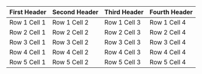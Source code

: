 | First Header  | Second Header | Third Header  | Fourth Header |
| ------------- | ------------- | ------------  | ------------- |
| Row 1 Cell 1  | Row 1 Cell 2  | Row 1 Cell 3  | Row 1 Cell 4  |
| Row 2 Cell 1  | Row 2 Cell 2  | Row 2 Cell 3  | Row 2 Cell 4  |
| Row 3 Cell 1  | Row 3 Cell 2  | Row 3 Cell 3  | Row 3 Cell 4  |
| Row 4 Cell 1  | Row 4 Cell 2  | Row 4 Cell 3  | Row 4 Cell 4  |
| Row 5 Cell 1  | Row 5 Cell 2  | Row 5 Cell 3  | Row 5 Cell 4  |
